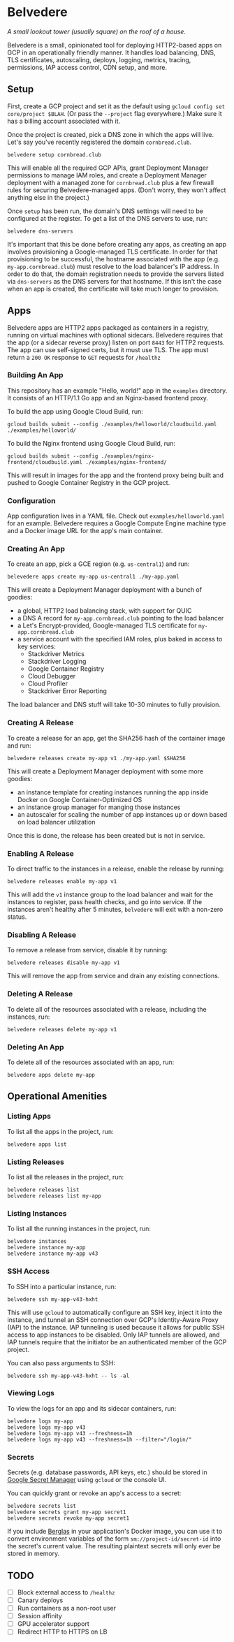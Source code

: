# Belvedere

_A small lookout tower (usually square) on the roof of a house._

Belvedere is a small, opinionated tool for deploying HTTP2-based apps on GCP in an operationally friendly manner.
It handles load balancing, DNS, TLS certificates, autoscaling, deploys, logging, metrics, tracing, permissions, IAP access control, CDN setup, and more.

## Setup

First, create a GCP project and set it as the default using `gcloud config set core/project $BLAH`.
(Or pass the `--project` flag everywhere.)
Make sure it has a billing account associated with it.

Once the project is created, pick a DNS zone in which the apps will live.
Let's say you've recently registered the domain `cornbread.club`.

```shell script
belvedere setup cornbread.club
```

This will enable all the required GCP APIs, grant Deployment Manager permissions to manage IAM roles, and create a Deployment Manager deployment with a managed zone for `cornbread.club` plus a few firewall rules for securing Belvedere-managed apps.
(Don't worry, they won't affect anything else in the project.)

Once `setup` has been run, the domain's DNS settings will need to be configured at the register.
To get a list of the DNS servers to use, run:

```shell script
belvedere dns-servers
```

It's important that this be done before creating any apps, as creating an app involves provisioning a Google-managed TLS certificate.
In order for that provisioning to be successful, the hostname associated with the app (e.g. `my-app.cornbread.club`) must resolve to the load balancer's IP address.
In order to do that, the domain registration needs to provide the servers listed via `dns-servers` as the DNS servers for that hostname.
If this isn't the case when an app is created, the certificate will take much longer to provision.

## Apps

Belvedere apps are HTTP2 apps packaged as containers in a registry, running on virtual machines with optional sidecars.
Belvedere requires that the app (or a sidecar reverse proxy) listen on port `8443` for HTTP2 requests.
The app can use self-signed certs, but it must use TLS.
The app must return a `200 OK` response to `GET` requests for `/healthz`

### Building An App

This repository has an example "Hello, world!" app in the `examples` directory.
It consists of an HTTP/1.1 Go app and an Nginx-based frontend proxy.

To build the app using Google Cloud Build, run:

```shell script
gcloud builds submit --config ./examples/helloworld/cloudbuild.yaml ./examples/helloworld/
```

To build the Nginx frontend using Google Cloud Build, run:

```shell script
gcloud builds submit --config ./examples/nginx-frontend/cloudbuild.yaml ./examples/nginx-frontend/
```

This will result in images for the app and the frontend proxy being built and pushed to Google Container Registry in the GCP project.

### Configuration

App configuration lives in a YAML file.
Check out `examples/helloworld.yaml` for an example.
Belvedere requires a Google Compute Engine machine type and a Docker image URL for the app's main container.

### Creating An App

To create an app, pick a GCE region (e.g. `us-central1`) and run:

```shell script
belevedere apps create my-app us-central1 ./my-app.yaml
```

This will create a Deployment Manager deployment with a bunch of goodies:

* a global, HTTP2 load balancing stack, with support for QUIC
* a DNS A record for `my-app.cornbread.club` pointing to the load balancer
* a Let's Encrypt-provided, Google-managed TLS certificate for `my-app.cornbread.club`
* a service account with the specified IAM roles, plus baked in access to key services:
  - Stackdriver Metrics
  - Stackdriver Logging
  - Google Container Registry
  - Cloud Debugger
  - Cloud Profiler
  - Stackdriver Error Reporting

The load balancer and DNS stuff will take 10-30 minutes to fully provision.

### Creating A Release

To create a release for an app, get the SHA256 hash of the container image and run:

```shell script
belvedere releases create my-app v1 ./my-app.yaml $SHA256
```

This will create a Deployment Manager deployment with some more goodies:

* an instance template for creating instances running the app inside Docker on Google Container-Optimized OS
* an instance group manager for manging those instances
* an autoscaler for scaling the number of app instances up or down based on load balancer utilization

Once this is done, the release has been created but is not in service.

### Enabling A Release

To direct traffic to the instances in a release, enable the release by running:

```shell script
belvedere releases enable my-app v1
```

This will add the `v1` instance group to the load balancer and wait for the instances to register,
pass health checks, and go into service. If the instances aren't healthy after 5 minutes,
`belvedere` will exit with a non-zero status.

### Disabling A Release

To remove a release from service, disable it by running:

```shell script
belvedere releases disable my-app v1
```

This will remove the app from service and drain any existing connections.

### Deleting A Release

To delete all of the resources associated with a release, including the instances, run:

```shell script
belvedere releases delete my-app v1
```

### Deleting An App

To delete all of the resources associated with an app, run:

```shell script
belvedere apps delete my-app
```

## Operational Amenities

### Listing Apps

To list all the apps in the project, run:

```shell script
belvedere apps list
```

### Listing Releases

To list all the releases in the project, run:

```shell script
belvedere releases list
belvedere releases list my-app
```

### Listing Instances

To list all the running instances in the project, run:

```shell script
belvedere instances
belvedere instance my-app
belvedere instance my-app v43
```

### SSH Access

To SSH into a particular instance, run:

```shell script
belvedere ssh my-app-v43-hxht
```

This will use `gcloud` to automatically configure an SSH key, inject it into the instance, and tunnel an SSH connection over GCP's Identity-Aware Proxy (IAP) to the instance.
IAP tunneling is used because it allows for public SSH access to app instances to be disabled.
Only IAP tunnels are allowed, and IAP tunnels require that the initiator be an authenticated member of the GCP project.

You can also pass arguments to SSH:

```shell script
belvedere ssh my-app-v43-hxht -- ls -al
```

### Viewing Logs

To view the logs for an app and its sidecar containers, run:

```shell script
belvedere logs my-app
belvedere logs my-app v43
belvedere logs my-app v43 --freshness=1h
belvedere logs my-app v43 --freshness=1h --filter="/login/"
```

### Secrets

Secrets (e.g. database passwords, API keys, etc.) should be stored in [Google Secret Manager](https://cloud.google.com/secret-manager/docs) using `gcloud` or the console UI.

You can quickly grant or revoke an app's access to a secret:

```shell script
belvedere secrets list
belvedere secrets grant my-app secret1
belvedere secrets revoke my-app secret1
```

If you include [Berglas](https://github.com/GoogleCloudPlatform/berglas) in your application's
Docker image, you can use it to convert environment variables of the form
`sm://project-id/secret-id` into the secret's current value. The resulting plaintext secrets will
only ever be stored in memory.

## TODO

- [ ] Block external access to `/healthz`
- [ ] Canary deploys
- [ ] Run containers as a non-root user
- [ ] Session affinity
- [ ] GPU accelerator support
- [ ] Redirect HTTP to HTTPS on LB
